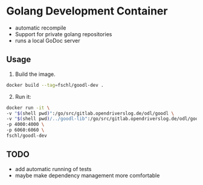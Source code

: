 # Golang Development Container

- automatic recompile
- Support for private golang repositories
- runs a local GoDoc server

## Usage

1. Build the image.

```bash
docker build --tag=fschl/goodl-dev .
```

2. Run it:

```bash
docker run -it \
-v "$(shell pwd)":/go/src/gitlab.opendriverslog.de/odl/goodl \
-v "$(shell pwd)/../goodl-lib":/go/src/gitlab.opendriverslog.de/odl/goodl-lib \
-p 4000:4000 \
-p 6060:6060 \
fschl/goodl-dev
```

## TODO

- add automatic running of tests
- maybe make dependency management more comfortable
